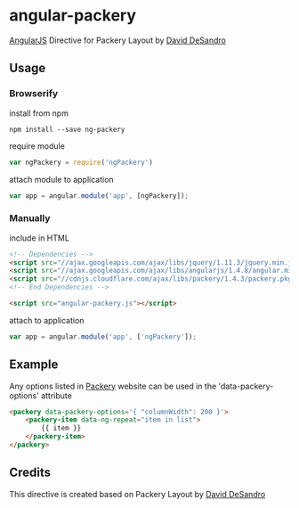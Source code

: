 # angular-packery
[AngularJS](http://angularjs.org/) Directive for Packery Layout by [David DeSandro](http://packery.metafizzy.co/)

## Usage
### Browserify
install from npm
```npm
npm install --save ng-packery 
```
require module
```js
var ngPackery = require('ngPackery')
```
attach module to application
```js
var app = angular.module('app', [ngPackery]);
```

### Manually
include in HTML
```html
<!-- Dependencies -->
<script src="//ajax.googleapis.com/ajax/libs/jquery/1.11.3/jquery.min.js"></script>
<script src="//ajax.googleapis.com/ajax/libs/angularjs/1.4.8/angular.min.js"></script>
<script src="//cdnjs.cloudflare.com/ajax/libs/packery/1.4.3/packery.pkgd.min.js"></script>
<!-- End Dependencies -->

<script src="angular-packery.js"></script>
```
attach to application
```js
var app = angular.module('app', ['ngPackery']);
```

## Example
Any options listed in [Packery](http://packery.metafizzy.co/options.html) website can be used in the 'data-packery-options' attribute
```html
<packery data-packery-options='{ "columnWidth": 200 }'>
    <packery-item data-ng-repeat="item in list">
        {{ item }}
    </packery-item>
</packery>
```

## Credits
This directive is created based on Packery Layout by [David DeSandro](http://packery.metafizzy.co/)